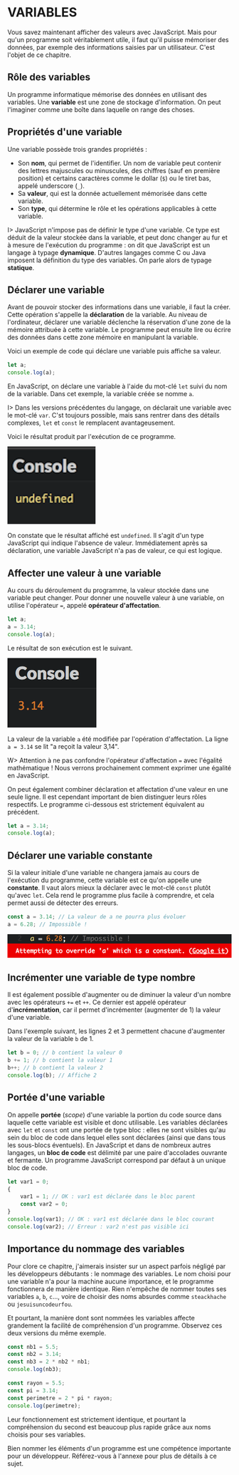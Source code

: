 VARIABLES
=========

Vous savez maintenant afficher des valeurs avec JavaScript. Mais pour
qu'un programme soit véritablement utile, il faut qu'il puisse mémoriser
des données, par exemple des informations saisies par un utilisateur.
C'est l'objet de ce chapitre.

Rôle des variables
------------------

Un programme informatique mémorise des données en utilisant des
variables. Une **variable** est une zone de stockage d'information. On
peut l'imaginer comme une boîte dans laquelle on range des choses.

Propriétés d'une variable
-------------------------

Une variable possède trois grandes propriétés :

-   Son **nom**, qui permet de l'identifier. Un nom de variable peut
    contenir des lettres majuscules ou minuscules, des chiffres (sauf en
    première position) et certains caractères comme le dollar (`$`) ou
    le tiret bas, appelé underscore (`_`).
-   Sa **valeur**, qui est la donnée actuellement mémorisée dans cette
    variable.
-   Son **type**, qui détermine le rôle et les opérations applicables à
    cette variable.

I&gt; JavaScript n'impose pas de définir le type d'une variable. Ce type
est déduit de la valeur stockée dans la variable, et peut donc changer
au fur et à mesure de l'exécution du programme : on dit que JavaScript
est un langage à typage **dynamique**. D'autres langages comme C ou Java
imposent la définition du type des variables. On parle alors de typage
**statique**.

Déclarer une variable
---------------------

Avant de pouvoir stocker des informations dans une variable, il faut la
créer. Cette opération s'appelle la **déclaration** de la variable. Au
niveau de l'ordinateur, déclarer une variable déclenche la réservation
d'une zone de la mémoire attribuée à cette variable. Le programme peut
ensuite lire ou écrire des données dans cette zone mémoire en manipulant
la variable.

Voici un exemple de code qui déclare une variable puis affiche sa
valeur.

``` js
let a;
console.log(a);
```

En JavaScript, on déclare une variable à l'aide du mot-clé `let` suivi
du nom de la variable. Dans cet exemple, la variable créée se nomme `a`.

I&gt; Dans les versions précédentes du langage, on déclarait une
variable avec le mot-clé `var`. C'st toujours possible, mais sans
rentrer dans des détails complexes, `let` et `const` le remplacent
avantageusement.

Voici le résultat produit par l'exécution de ce programme.

![Résultat de l'exécution](images/06-01.png)

On constate que le résultat affiché est `undefined`. Il s'agit d'un type
JavaScript qui indique l'absence de valeur. Immédiatement après sa
déclaration, une variable JavaScript n'a pas de valeur, ce qui est
logique.

Affecter une valeur à une variable
----------------------------------

Au cours du déroulement du programme, la valeur stockée dans une
variable peut changer. Pour donner une nouvelle valeur à une variable,
on utilise l'opérateur `=`, appelé **opérateur d'affectation**.

``` javascript
let a;
a = 3.14;
console.log(a);
```

Le résultat de son exécution est le suivant.

![Résultat de l'exécution](images/06-02.png)

La valeur de la variable `a` été modifiée par l'opération d'affectation.
La ligne `a = 3.14` se lit "a reçoit la valeur 3,14".

W&gt; Attention à ne pas confondre l'opérateur d'affectation `=` avec
l'égalité mathématique ! Nous verrons prochainement comment exprimer une
égalité en JavaScript.

On peut également combiner déclaration et affectation d'une valeur en
une seule ligne. Il est cependant important de bien distinguer leurs
rôles respectifs. Le programme ci-dessous est strictement équivalent au
précédent.

``` js
let a = 3.14;
console.log(a);
```

Déclarer une variable constante
-------------------------------

Si la valeur initiale d'une variable ne changera jamais au cours de
l'exécution du programme, cette variable est ce qu'on appelle une
**constante**. Il vaut alors mieux la déclarer avec le mot-clé `const`
plutôt qu'avec `let`. Cela rend le programme plus facile à comprendre,
et cela permet aussi de détecter des erreurs.

``` js
const a = 3.14; // La valeur de a ne pourra plus évoluer
a = 6.28; // Impossible !
```

![Résultat de l'exécution](images/06-03.png)

Incrémenter une variable de type nombre
---------------------------------------

Il est également possible d'augmenter ou de diminuer la valeur d'un
nombre avec les opérateurs `+=` et `++`. Ce dernier est appelé opérateur
d'**incrémentation**, car il permet d'incrémenter (augmenter de 1) la
valeur d'une variable.

Dans l'exemple suivant, les lignes 2 et 3 permettent chacune d'augmenter
la valeur de la variable `b` de 1.

``` js
let b = 0; // b contient la valeur 0
b += 1; // b contient la valeur 1
b++; // b contient la valeur 2
console.log(b); // Affiche 2
```

Portée d'une variable
---------------------

On appelle **portée** (*scope*) d'une variable la portion du code source
dans laquelle cette variable est visible et donc utilisable. Les
variables déclarées avec `let` et `const` ont une portée de type bloc :
elles ne sont visibles qu'au sein du bloc de code dans lequel elles sont
déclarées (ainsi que dans tous les sous-blocs éventuels). En JavaScript
et dans de nombreux autres langages, un **bloc de code** est délimité
par une paire d'accolades ouvrante et fermante. Un programme JavaScript
correspond par défaut à un unique bloc de code.

``` js
let var1 = 0;
{
    var1 = 1; // OK : var1 est déclarée dans le bloc parent
    const var2 = 0;
}
console.log(var1); // OK : var1 est déclarée dans le bloc courant
console.log(var2); // Erreur : var2 n'est pas visible ici
```

Importance du nommage des variables
-----------------------------------

Pour clore ce chapitre, j'aimerais insister sur un aspect parfois
négligé par les développeurs débutants : le nommage des variables. Le
nom choisi pour une variable n'a pour la machine aucune importance, et
le programme fonctionnera de manière identique. Rien n'empêche de nommer
toutes ses variables `a`, `b`, `c`..., voire de choisir des noms
absurdes comme `steackhache` ou `jesuisuncodeurfou`.

Et pourtant, la manière dont sont nommées les variables affecte
grandement la facilité de compréhension d'un programme. Observez ces
deux versions du même exemple.

``` js
const nb1 = 5.5;
const nb2 = 3.14;
const nb3 = 2 * nb2 * nb1;
console.log(nb3);
```

``` js
const rayon = 5.5;
const pi = 3.14;
const perimetre = 2 * pi * rayon;
console.log(perimetre);
```

Leur fonctionnement est strictement identique, et pourtant la
compréhension du second est beaucoup plus rapide grâce aux noms choisis
pour ses variables.

Bien nommer les éléments d'un programme est une compétence importante
pour un développeur. Référez-vous à l'annexe pour plus de détails à ce
sujet.

